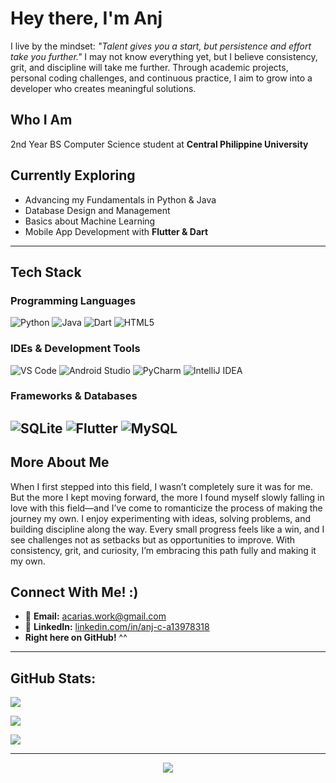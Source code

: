 # Hey there, I'm Anj

I live by the mindset: *"Talent gives you a start, but persistence and effort take you further."* I may not know everything yet, but I believe consistency, grit, and discipline will take me further. Through academic projects, personal coding challenges, and continuous practice, I aim to grow into a developer who creates meaningful solutions.

## Who I Am
2nd Year BS Computer Science student at **Central Philippine University**  

## Currently Exploring
* Advancing my Fundamentals in Python & Java
* Database Design and Management
* Basics about Machine Learning
* Mobile App Development with **Flutter & Dart** 

---

## Tech Stack

### Programming Languages
![Python](https://img.shields.io/badge/Python-1e3a8a?style=for-the-badge&logo=python&logoColor=white)
![Java](https://img.shields.io/badge/Java-1e40af?style=for-the-badge&logo=openjdk&logoColor=white)
![Dart](https://img.shields.io/badge/Dart-1d4ed8?style=for-the-badge&logo=dart&logoColor=white)
![HTML5](https://img.shields.io/badge/HTML5-1e40af?style=for-the-badge&logo=html5&logoColor=white)

### IDEs & Development Tools
![VS Code](https://img.shields.io/badge/VS_Code-1e3a8a?style=for-the-badge&logo=visual-studio-code&logoColor=white)
![Android Studio](https://img.shields.io/badge/Android_Studio-1e40af?style=for-the-badge&logo=android-studio&logoColor=white)
![PyCharm](https://img.shields.io/badge/PyCharm-1d4ed8?style=for-the-badge&logo=pycharm&logoColor=white)
![IntelliJ IDEA](https://img.shields.io/badge/IntelliJ_IDEA-3730a3?style=for-the-badge&logo=intellij-idea&logoColor=white)

### Frameworks & Databases
![SQLite](https://img.shields.io/badge/SQLite-1e40af?style=for-the-badge&logo=sqlite&logoColor=white)
![Flutter](https://img.shields.io/badge/Flutter-1e3a8a?style=for-the-badge&logo=flutter&logoColor=white)
![MySQL](https://img.shields.io/badge/MySQL-2563eb?style=for-the-badge&logo=mysql&logoColor=white)
---

## More About Me
When I first stepped into this field, I wasn’t completely sure it was for me. But the more I kept moving forward, the more I found myself slowly falling in love with this field—and I’ve come to romanticize the process of making the journey my own. I enjoy experimenting with ideas, solving problems, and building discipline along the way. Every small progress feels like a win, and I see challenges not as setbacks but as opportunities to improve. With consistency, grit, and curiosity, I’m embracing this path fully and making it my own.

## Connect With Me! :)
* 📧 **Email:** [acarias.work@gmail.com](mailto:acarias.work@gmail.com)
* 🔗 **LinkedIn:** [linkedin.com/in/anj-c-a13978318](https://www.linkedin.com/in/anj-c-a13978318/)
* **Right here on GitHub!** ^^
  
---

## GitHub Stats:
![](https://github-readme-stats.vercel.app/api?username=anjcrs&theme=tokyonight&hide_border=false&include_all_commits=true&count_private=true)

![](https://github-readme-streak-stats.herokuapp.com/?user=anjcrs&theme=tokyonight&hide_border=false)

![](https://github-readme-stats.vercel.app/api/top-langs/?username=anjcrs&theme=tokyonight&hide_border=false&include_all_commits=true&count_private=true&layout=compact)

---

<div align="center">

[![](https://visitcount.itsvg.in/api?id=anjcrs&icon=0&color=0)](https://visitcount.itsvg.in)

</div>

